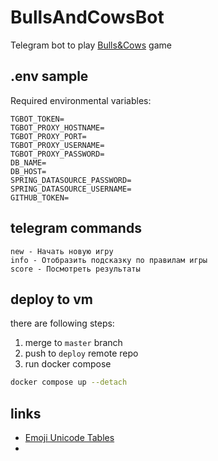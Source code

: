 # BullsAndCowsBot
Telegram bot to play  [Bulls&amp;Cows](https://en.wikipedia.org/wiki/Bulls_and_cows) game

## .env sample
Required environmental variables:
```dotenv
TGBOT_TOKEN=
TGBOT_PROXY_HOSTNAME=
TGBOT_PROXY_PORT=
TGBOT_PROXY_USERNAME=
TGBOT_PROXY_PASSWORD=
DB_NAME=
DB_HOST=
SPRING_DATASOURCE_PASSWORD=
SPRING_DATASOURCE_USERNAME=
GITHUB_TOKEN=
```

## telegram commands
```
new - Начать новую игру
info - Отобразить подсказку по правилам игры
score - Посмотреть результаты
```

## deploy to vm
there are following steps:
1. merge to `master` branch
2. push to `deploy` remote repo
3. run docker compose
```bash
docker compose up --detach
```

## links
* [Emoji Unicode Tables](https://apps.timwhitlock.info/emoji/tables/unicode)
* 

